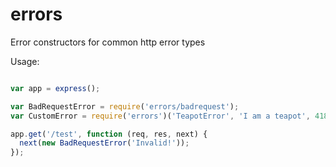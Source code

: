 errors
======

Error constructors for common http error types

Usage:

```javascript

var app = express();

var BadRequestError = require('errors/badrequest');
var CustomError = require('errors')('TeapotError', 'I am a teapot', 418);

app.get('/test', function (req, res, next) {
  next(new BadRequestError('Invalid!'));
});

```